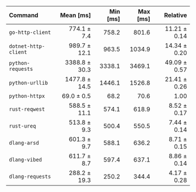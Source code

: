 | Command | Mean [ms] | Min [ms] | Max [ms] | Relative |
|:---|---:|---:|---:|---:|
| `go-http-client` | 774.1 ± 7.4 | 758.2 | 801.6 | 11.21 ± 0.14 |
| `dotnet-http-client` | 989.7 ± 12.1 | 963.5 | 1034.9 | 14.34 ± 0.20 |
| `python-requests` | 3388.8 ± 30.3 | 3338.1 | 3469.1 | 49.09 ± 0.57 |
| `python-urllib` | 1477.8 ± 14.5 | 1446.1 | 1526.8 | 21.41 ± 0.26 |
| `python-httpx` | 69.0 ± 0.5 | 68.2 | 70.6 | 1.00 |
| `rust-reqwest` | 588.5 ± 11.1 | 574.1 | 618.9 | 8.52 ± 0.17 |
| `rust-ureq` | 513.8 ± 9.3 | 500.4 | 550.5 | 7.44 ± 0.14 |
| `dlang-arsd` | 601.3 ± 9.7 | 588.1 | 636.2 | 8.71 ± 0.15 |
| `dlang-vibed` | 611.7 ± 8.7 | 597.4 | 637.1 | 8.86 ± 0.14 |
| `dlang-requests` | 288.2 ± 19.3 | 250.2 | 344.4 | 4.17 ± 0.28 |
